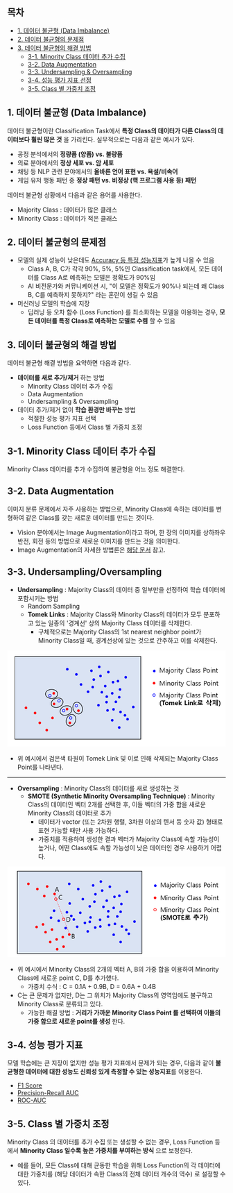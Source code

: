 ## 목차
* [1. 데이터 불균형 (Data Imbalance)](#1-데이터-불균형-data-imbalance)
* [2. 데이터 불균형의 문제점](#2-데이터-불균형의-문제점)
* [3. 데이터 불균형의 해결 방법](#3-데이터-불균형의-해결-방법)
  * [3-1. Minority Class 데이터 추가 수집](#3-1-minority-class-데이터-추가-수집)
  * [3-2. Data Augmentation](#3-2-data-augmentation)
  * [3-3. Undersampling & Oversampling](#3-3-undersamplingoversampling)
  * [3-4. 성능 평가 지표 선정](#3-4-성능-평가-지표)
  * [3-5. Class 별 가중치 조정](#3-5-class-별-가중치-조정)

## 1. 데이터 불균형 (Data Imbalance)
데이터 불균형이란 Classification Task에서 **특정 Class의 데이터가 다른 Class의 데이터보다 훨씬 많은 것** 을 가리킨다. 실무적으로는 다음과 같은 예시가 있다.
* 공정 분석에서의 **정량품 (양품) vs. 불량품**
* 의료 분야에서의 **정상 세포 vs. 암 세포**
* 채팅 등 NLP 관련 분야에서의 **올바른 언어 표현 vs. 욕설/비속어**
* 게임 유저 행동 패턴 중 **정상 패턴 vs. 비정상 (핵 프로그램 사용 등) 패턴**

데이터 불균형 상황에서 다음과 같은 용어를 사용한다.
* Majority Class : 데이터가 많은 클래스
* Minority Class : 데이터가 적은 클래스

## 2. 데이터 불균형의 문제점
* 모델의 실제 성능이 낮은데도 [Accuracy 등 특정 성능지표](데이터_사이언스_기초_Metrics)가 높게 나올 수 있음
  * Class A, B, C가 각각 90%, 5%, 5%인 Classification task에서, 모든 데이터를 Class A로 예측하는 모델은 정확도가 90%임 
  * AI 비전문가와 커뮤니케이션 시, "이 모델은 정확도가 90%나 되는데 왜 Class B, C를 예측하지 못하지?" 라는 혼란이 생길 수 있음 
* 머신러닝 모델의 학습에 지장
  * 딥러닝 등 오차 함수 (Loss Function) 를 최소화하는 모델을 이용하는 경우, **모든 데이터를 특정 Class로 예측하는 모델로 수렴** 할 수 있음

## 3. 데이터 불균형의 해결 방법
데이터 불균형 해결 방법을 요약하면 다음과 같다.

* **데이터를 새로 추가/제거** 하는 방법
  * Minority Class 데이터 추가 수집
  * Data Augmentation
  * Undersampling & Oversampling
* 데이터 추가/제거 없이 **학습 환경만 바꾸는** 방법
  * 적절한 성능 평가 지표 선택
  * Loss Function 등에서 Class 별 가중치 조정

## 3-1. Minority Class 데이터 추가 수집
Minority Class 데이터를 추가 수집하여 불균형을 어느 정도 해결한다.

## 3-2. Data Augmentation
이미지 분류 문제에서 자주 사용하는 방법으로, Minority Class에 속하는 데이터를 변형하여 같은 Class를 갖는 새로운 데이터를 만드는 것이다.
* Vision 분야에서는 Image Augmentation이라고 하며, 한 장의 이미지를 상하좌우 반전, 회전 등의 방법으로 새로운 이미지를 만드는 것을 의미한다.
* Image Augmentation의 자세한 방법론은 [해당 문서](../../Image%20Processing/Basics_Image%20Augmentation.md) 참고.

## 3-3. Undersampling/Oversampling
* **Undersampling** : Majority Class의 데이터 중 일부만을 선정하여 학습 데이터에 포함시키는 방법
  * Random Sampling
  * **Tomek Links** : Majority Class와 Minority Class의 데이터가 모두 분포하고 있는 일종의 '경계선' 상의 Majority Class 데이터를 삭제한다.
    * 구체적으로는 Majority Class의 1st nearest neighbor point가 Minority Class일 때, 경계선상에 있는 것으로 간주하고 이를 삭제한다. 

![image](images/데이터_불균형_1.PNG)
* 위 예시에서 검은색 타원이 Tomek Link 및 이로 인해 삭제되는 Majority Class Point를 나타낸다.

----

* **Oversampling** : Minority Class의 데이터를 새로 생성하는 것
  * **SMOTE (Synthetic Minority Oversampling Technique)** : Minority Class의 데이터인 벡터 2개를 선택한 후, 이들 벡터의 가중 합을 새로운 Minority Class의 데이터로 추가
    * 데이터가 vector (또는 2차원 행렬, 3차원 이상의 텐서 등 숫자 값) 형태로 표현 가능할 때만 사용 가능하다.
    * 가중치를 적용하여 생성한 결과 벡터가 Majority Class에 속할 가능성이 높거나, 어떤 Class에도 속할 가능성이 낮은 데이터인 경우 사용하기 어렵다.

![image](images/데이터_불균형_2.PNG)

* 위 예시에서 Minority Class의 2개의 벡터 A, B의 가중 합을 이용하여 Minority Class에 새로운 point C, D를 추가했다.
  * 가중치 수식 : C = 0.1A + 0.9B, D = 0.6A + 0.4B
* C는 큰 문제가 없지만, D는 그 위치가 Majority Class의 영역임에도 불구하고 Minority Class로 분류되고 있다. 
  * 가능한 해결 방법 : **거리가 가까운 Minority Class Point 를 선택하여 이들의 가중 합으로 새로운 point를 생성** 한다.

## 3-4. 성능 평가 지표
모델 학습에는 큰 지장이 없지만 성능 평가 지표에서 문제가 되는 경우, 다음과 같이 **불균형한 데이터에 대한 성능도 신뢰성 있게 측정할 수 있는 성능지표**를 이용한다.
* [F1 Score](데이터_사이언스_기초_Metrics.md#1-3-f1-score)
* [Precision-Recall AUC](데이터_사이언스_기초_Metrics.md#3-1-area-under-precision-recall-curve-pr-auc)
* [ROC-AUC](데이터_사이언스_기초_Metrics.md#3-2-area-under-roc-curve-roc-auc)

## 3-5. Class 별 가중치 조정
Minority Class 의 데이터를 추가 수집 또는 생성할 수 없는 경우, Loss Function 등에서 **Minority Class 일수록 높은 가중치를 부여하는 방식** 으로 보정한다.
* 예를 들어, 모든 Class에 대해 균동한 학습을 위해 Loss Function의 각 데이터에 대한 가중치를 (해당 데이터가 속한 Class의 전체 데이터 개수의 역수) 로 설정할 수 있다.